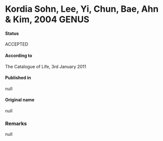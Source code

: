 # Kordia Sohn, Lee, Yi, Chun, Bae, Ahn & Kim, 2004 GENUS

#### Status
ACCEPTED

#### According to
The Catalogue of Life, 3rd January 2011

#### Published in
null

#### Original name
null

### Remarks
null